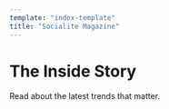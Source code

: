 ```yaml
---
template: "index-template"
title: "Socialite Magazine"
---
```


# The Inside Story

Read about the latest trends that matter.

